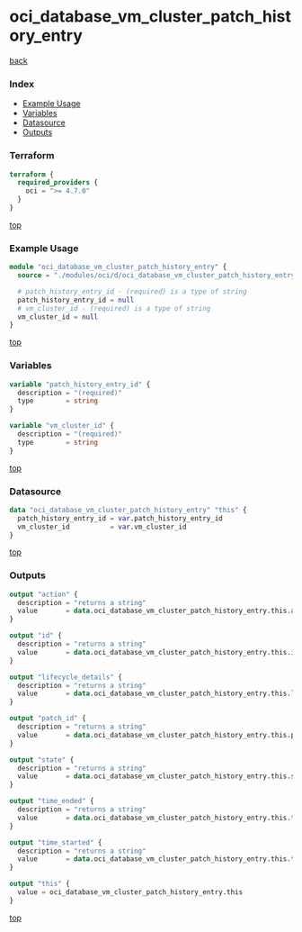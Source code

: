 # oci_database_vm_cluster_patch_history_entry

[back](../oci.md)

### Index

- [Example Usage](#example-usage)
- [Variables](#variables)
- [Datasource](#datasource)
- [Outputs](#outputs)

### Terraform

```terraform
terraform {
  required_providers {
    oci = ">= 4.7.0"
  }
}
```

[top](#index)

### Example Usage

```terraform
module "oci_database_vm_cluster_patch_history_entry" {
  source = "./modules/oci/d/oci_database_vm_cluster_patch_history_entry"

  # patch_history_entry_id - (required) is a type of string
  patch_history_entry_id = null
  # vm_cluster_id - (required) is a type of string
  vm_cluster_id = null
}
```

[top](#index)

### Variables

```terraform
variable "patch_history_entry_id" {
  description = "(required)"
  type        = string
}

variable "vm_cluster_id" {
  description = "(required)"
  type        = string
}
```

[top](#index)

### Datasource

```terraform
data "oci_database_vm_cluster_patch_history_entry" "this" {
  patch_history_entry_id = var.patch_history_entry_id
  vm_cluster_id          = var.vm_cluster_id
}
```

[top](#index)

### Outputs

```terraform
output "action" {
  description = "returns a string"
  value       = data.oci_database_vm_cluster_patch_history_entry.this.action
}

output "id" {
  description = "returns a string"
  value       = data.oci_database_vm_cluster_patch_history_entry.this.id
}

output "lifecycle_details" {
  description = "returns a string"
  value       = data.oci_database_vm_cluster_patch_history_entry.this.lifecycle_details
}

output "patch_id" {
  description = "returns a string"
  value       = data.oci_database_vm_cluster_patch_history_entry.this.patch_id
}

output "state" {
  description = "returns a string"
  value       = data.oci_database_vm_cluster_patch_history_entry.this.state
}

output "time_ended" {
  description = "returns a string"
  value       = data.oci_database_vm_cluster_patch_history_entry.this.time_ended
}

output "time_started" {
  description = "returns a string"
  value       = data.oci_database_vm_cluster_patch_history_entry.this.time_started
}

output "this" {
  value = oci_database_vm_cluster_patch_history_entry.this
}
```

[top](#index)